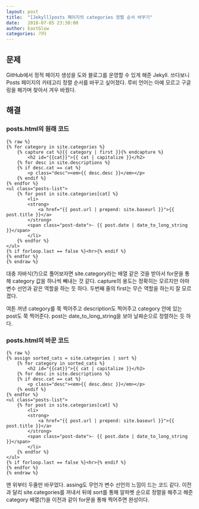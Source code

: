 ```yaml
---
layout: post
title:  "[Jekyll]posts 페이지의 categories 정렬 순서 바꾸기"
date:   2018-07-05 23:30:00
author: EastGlow
categories: 기타
---
```

## 문제

GitHub에서 정적 페이지 생성을 도와 블로그를 운영할 수 있게 해준 Jekyll. 쓰다보니 Posts 페이지의 카테고리 정렬 순서를 바꾸고 싶어졌다. 루비 언어는 아예 모르고 구글링을 해가며 찾아서 겨우 바꿨다. 

## 해결

### posts.html의 원래 코드
~~~
{% raw %}
{% for category in site.categories %}
    {% capture cat %}{{ category | first }}{% endcapture %}
    	<h2 id="{{cat}}">{{ cat | capitalize }}</h2>
    {% for desc in site.descriptions %}
    {% if desc.cat == cat %}
    	<p class="desc"><em>{{ desc.desc }}</em></p>
    {% endif %}
{% endfor %}
<ul class="posts-list">
    {% for post in site.categories[cat] %}
        <li>
        <strong>
            <a href="{{ post.url | prepend: site.baseurl }}">{{ post.title }}</a>
        </strong>
        <span class="post-date">- {{ post.date | date_to_long_string }}</span>
        </li>
    {% endfor %}
</ul>
{% if forloop.last == false %}<hr>{% endif %}
{% endfor %}
{% endraw %}
~~~

대충 자바식(?)으로 풀어보자면 site.category라는 배열 같은 것을 받아서 for문을 통해 category 값을 하나씩 빼내는 것 같다. capture의 용도는 정확히는 모르지만 아마 변수 선언과 같은 역할을 하는 듯 하다. 두번째 줄의 first는 무슨 역할을 하는지 잘 모르겠다.

여튼 꺼낸 category를 쭉 찍어주고 description도 찍어주고 category 안에 있는 post도 쭉 찍어준다. post는 date_to_long_string을 보아 날짜순으로 정렬하는 듯 하다.

### posts.html의 바꾼 코드
~~~
{% raw %}
{% assign sorted_cats = site.categories | sort %}
	{% for category in sorted_cats %}
    	<h2 id="{{cat}}">{{ cat | capitalize }}</h2>
    {% for desc in site.descriptions %}
    {% if desc.cat == cat %}
    	<p class="desc"><em>{{ desc.desc }}</em></p>
    {% endif %}
{% endfor %}
<ul class="posts-list">
    {% for post in site.categories[cat] %}
        <li>
        <strong>
            <a href="{{ post.url | prepend: site.baseurl }}">{{ post.title }}</a>
        </strong>
        <span class="post-date">- {{ post.date | date_to_long_string }}</span>
        </li>
    {% endfor %}
</ul>
{% if forloop.last == false %}<hr>{% endif %}
{% endfor %}
{% endraw %}
~~~
맨 위부터 두줄만 바꾸었다. assing도 무언가 변수 선언의 느낌이 드는 코드 같다. 이전과 달리 site.categories를 꺼내서 뒤에 sort를 통해 알파벳 순으로 정렬을 해주고 해준 category 배열(?)을 이전과 같이 for문을 통해 찍어주면 완성이다.
